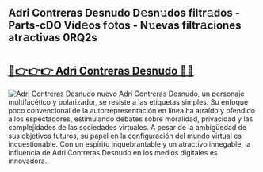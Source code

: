 ## Adri Contreras Desnudo D𝚎sn𝚞dos filtr𝚊dos - Parts-cDO Vid𝚎os f𝚘tos - N𝚞evas filtr𝚊ciones atr𝚊ctivas 0RQ2s

# <h2><a href="http://mb19pm.tromn.icu/?c=Adri+Contreras+Desnudo">🔗👉👉👉 Adri Contreras Desnudo 🔗🔗</a></h2>

[![Adri Contreras Desnudo nuevo](https://i.imgur.com/pEAQMta.gif)](http://mb19pm.tromn.icu/?c=Adri+Contreras+Desnudo)
Adri Contreras Desnudo, un personaje multifacético y polarizador, se resiste a las etiquetas simples. Su enfoque poco convencional de la autorrepresentación en línea ha atraído y ofendido a los espectadores, estimulando debates sobre moralidad, privacidad y las complejidades de las sociedades virtuales. A pesar de la ambigüedad de sus objetivos futuros, su papel en la configuración del mundo virtual es incuestionable. Con un espíritu inquebrantable y un atractivo innegable, la influencia de Adri Contreras Desnudo en los medios digitales es innovadora.
